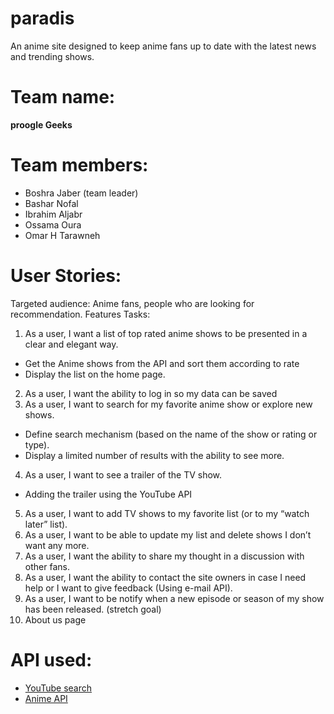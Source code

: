 # paradis
An anime site designed to keep anime fans up to date with the latest news and trending shows.

# Team name: 
**proogle Geeks**
# Team members:
* Boshra Jaber (team leader)
* Bashar Nofal
* Ibrahim Aljabr
* Ossama Oura
* Omar H Tarawneh

# User Stories:
Targeted audience:   Anime fans, people who are looking for recommendation.
Features Tasks:
1.	As a user, I want a list of top rated anime shows to be presented in a clear and elegant way.
 * Get the Anime shows from the API and sort them according to rate 
 * Display the list on the home page.
2.	As a user, I want the ability to log in so my data can be saved
3.	As a user, I want to search for my favorite anime show or explore new shows.
 * Define search mechanism (based on the name of the show or rating or type).
 * Display a limited number of results with the ability to see more.
4.	As a user, I want to see a trailer of the TV show.
 * Adding the trailer using the YouTube API
5.	As a user, I want to add TV shows to my favorite list (or to my “watch later” list).
6.	As a user, I want to be able to update my list and delete shows I don’t want any more.
7.	As a user, I want the ability to share my thought in a discussion with other fans.
8.	As a user, I want the ability to contact the site owners in case I need help or I want to give feedback (Using e-mail API).
9.	As a user, I want to be notify when a new episode or season of my show has been released. (stretch goal)
10.	About us page

# API used:
* [YouTube search](https://www.googleapis.com/youtube/v3/search)
* [Anime API](https://api.jikan.moe/v3/search/anime) 



